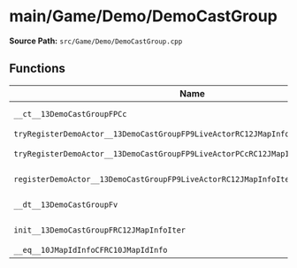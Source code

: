 # main/Game/Demo/DemoCastGroup

**Source Path:** `src/Game/Demo/DemoCastGroup.cpp`

## Functions

| Name | Address | Match % |
|------|---------|---------|
| `__ct__13DemoCastGroupFPCc` | `0x800B9CA0` | :white_check_mark: (100.0%) |
| `tryRegisterDemoActor__13DemoCastGroupFP9LiveActorRC12JMapInfoIterRC10JMapIdInfo` | `0x800B9CE8` | :x: (0.0%) |
| `tryRegisterDemoActor__13DemoCastGroupFP9LiveActorPCcRC12JMapInfoIter` | `0x800B9D60` | :white_check_mark: (100.0%) |
| `registerDemoActor__13DemoCastGroupFP9LiveActorRC12JMapInfoIter` | `0x800B9DD4` | :white_check_mark: (100.0%) |
| `__dt__13DemoCastGroupFv` | `0x800B9DDC` | :white_check_mark: (100.0%) |
| `init__13DemoCastGroupFRC12JMapInfoIter` | `0x800B9E34` | :white_check_mark: (100.0%) |
| `__eq__10JMapIdInfoCFRC10JMapIdInfo` | `0x800B9ED8` | :x: (0.0%) |
